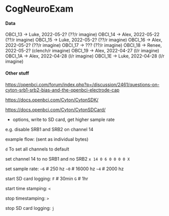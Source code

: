 # CogNeuroExam



#### Data
OBCI_13 -> Luke, 2022-05-2? (??/r imagine)
OBCI_14 -> Alex, 2022-05-22 (??/r imagine)
OBCI_15 -> Luke, 2022-05-2? (??/r imagine)
OBCI_16 -> Alex, 2022-05-2? (??/r imagine)
OBCI_17 -> ??? (??/r imagine)
OBCI_18 -> Renee, 2022-05-2? (clench/r imagine)
OBCI_19 -> Alex, 2022-04-27 (l/r imagine)
OBCI_1A -> Alex, 2022-04-28 (l/r imagine)
OBCI_1E -> Luke, 2022-04-28 (l/r imagine)






#### Other stuff


https://openbci.com/forum/index.php?p=/discussion/2461/questions-on-cyton-srb1-srb2-bias-and-the-openbci-electrode-cap


https://docs.openbci.com/Cyton/CytonSDK/

https://docs.openbci.com/Cyton/CytonSDCard/


- options, write to SD card, get higher sample rate

e.g. disable SRB1 and SRB2 on channel 14

example flow: (sent as individual bytes)

`d` To set all channels to default

set channel 14 to no SRB1 and no SRB2
`x 14 0 6 0 0 0 0 X`

set sample rate:
`~6` # 250 hz
`~0` # 16000 hz
`~4` # 2000 hz

start SD card logging:
`F` # 30min
`G` # 1hr

start time stamping:
`<`

stop timestamping:
`>`

stop SD card logging:
`j`
